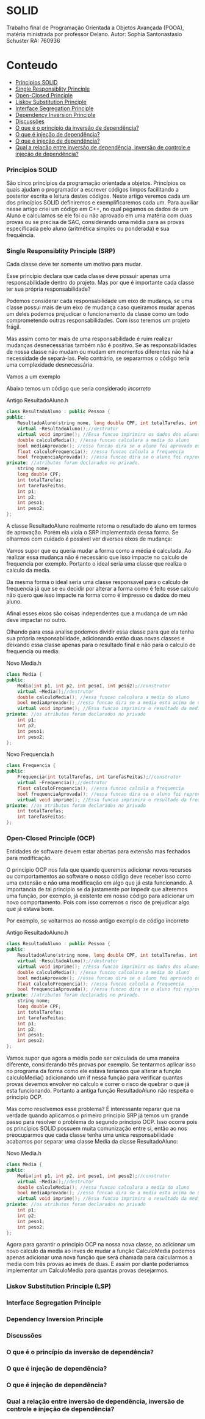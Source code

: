 # SOLID
Trabalho final de Programação Orientada a Objetos Avançada (POOA), matéria ministrada por professor Delano. Autor: Sophia Santonastasio Schuster RA: 760936

Conteudo
========

 * [Principios SOLID](#SOLID)
 * [Single Responsiblity Principle](#S)
 * [Open-Closed Principle](#O)
 * [Liskov Substitution Principle](#L)
 * [Interface Segregation Principle](#I)
 * [Dependency Inversion Principle](#D)
 * [Discussões](#Discussoes)
 * [O que é o princípio da inversão de dependência?](#1)
 * [O que é injeção de dependência?](#2)
 * [O que é injeção de dependência?](#3)
 * [Qual a relação entre inversão de dependência, inversão de controle e injeção de dependência?](#4)
 
 ### Principios SOLID
 São cinco princípios da programação orientada a objetos. Princípios os quais ajudam o programador a escrever códigos limpos facilitando a posterior escrita e leitura destes códigos. Neste artigo veremos cada um dos princípios SOLID definiremos e exemplificaremos cada um.  Para auxiliar nesse artigo criei um código em C++, no qual pegamos os dados de um Aluno e calculamos se ele foi ou não aprovado em uma matéria com duas provas ou se precisa de SAC, considerando uma média para as provas especificada pelo aluno (aritmética simples ou ponderada) e sua frequência. 

 
### Single Responsiblity Principle (SRP)
 Cada classe deve ter somente um motivo para mudar. 

Esse princípio declara que cada classe deve possuir apenas uma responsabilidade dentro do projeto. Mas por que é importante cada classe ter sua própria responsabilidade? 

Podemos considerar cada responsabilidade um eixo de mudança, se uma classe possui mais de um eixo de mudança caso queiramos mudar apenas um deles podemos prejudicar o funcionamento da classe como um todo comprometendo outras responsabilidades. Com isso teremos um projeto frágil.

Mas assim como ter mais de uma responsabilidade é ruim realizar mudanças desnecessárias também não é positivo. Se as responsabilidades de nossa classe não mudam ou mudam em momentos diferentes não há a necessidade de separá-las. Pelo contrário, se separarmos o código teria uma complexidade desnecessária.

Vamos a um exemplo

Abaixo temos um código que seria considerado *incorreto* 

Antigo ResultadoAluno.h
```source.c++
class ResultadoAluno : public Pessoa {
public:
    ResultadoAluno(string nome, long double CPF, int totalTarefas, int tarefasFeitas, int p1, int p2, int peso1, int peso2);//construtor
    virtual ~ResultadoAluno();//destrutor
    virtual void imprime(); //Essa funcao imprimira os dados dos alunos. 
    double calculoMedia(); //essa funcao calculara a media do aluno
    bool mediaAprovado(); //essa funcao dira se o aluno foi aprovado ou nao
    float calculoFrequencia(); //essa funcao calcula a frequencia
    bool frequenciaAprovada(); //essa funcao dira se o aluno foi reprovado por falta (menos que 75% de frequencia) ou nao
private: //atributos foram declarados no privado.
    string nome;
    long double CPF;
    int totalTarefas;
    int tarefasFeitas;
    int p1;
    int p2;
    int peso1;
    int peso2;
};
```
A classe ResultadoAluno realmente retorna o resultado do aluno em termos de aprovação. Porém ela viola o SRP implementada dessa forma.  Se olharmos com cuidado é possivel ver diversos eixos de mudança:

Vamos supor que eu queria mudar a forma como a média é calculada. Ao realizar essa mudança não é necessário que isso impacte no calculo de frequencia por exemplo. Portanto o ideal seria uma classe que realiza o calculo da media. 

Da mesma forma o ideal seria uma classe responsavel para o calculo de frequencia já que se eu decidir por alterar a forma como é feito esse calculo não quero que isso impacte na forma como é impresso os dados do meu aluno. 

Afinal esses eixos são coisas independentes que a mudança de um não deve impactar no outro. 

Olhando para essa analise podemos dividir essa classe para que ela tenha sua própria responsabilidade, adicionando então duas novas classes e deixando essa classe apenas para o resultado final e não para o calculo de frequencia ou media:

Novo Media.h
```source.c++
class Media {
public:
    Media(int p1, int p2, int peso1, int peso2);//construtor
    virtual ~Media();//destrutor
    double calculoMedia(); //essa funcao calculara a media do aluno
    bool mediaAprovado(); //essa funcao dira se a media esta acima de 6
    virtual void imprime(); //Essa funcao imprimira o resultado da media
private: //os atributos foram declarados no privado
    int p1;
    int p2;
    int peso1;
    int peso2;
};
```
Novo Frequencia.h
```source.c++
class Frequencia {
public:
    Frequencia(int totalTarefas, int tarefasFeitas);//construtor
    virtual ~Frequencia();//destrutor
    float calculoFrequencia(); //essa funcao calcula a frequencia
    bool frequenciaAprovada(); //essa funcao dira se o aluno foi reprovado por falta (menos que 75% de frequencia) ou nao
    virtual void imprime(); //Essa funcao imprimira o resultado da frequencia.
private: //os atributos foram declarados no privado
    int totalTarefas;
    int tarefasFeitas;
};
```

### Open-Closed Principle (OCP)
 Entidades de software devem estar abertas para extensão mas fechados para modificação. 
 
 O principio OCP nos fala que quando queremos adicionar novos recursos ou comportamentos ao software o nosso código deve receber isso como uma extensão e não uma modificação em algo que já esta funcionando. A importancia de tal principio se da justamente por impedir que alteremos uma função, por exemplo, já existente em nosso código para adicionar um novo comportamento. Pois com isso corremos o risco de prejudicar algo que já estava bom. 
 
 Por exemplo, se voltarmos ao nosso antigo exemplo de código incorreto
 
Antigo ResultadoAluno.h
```source.c++
class ResultadoAluno : public Pessoa {
public:
    ResultadoAluno(string nome, long double CPF, int totalTarefas, int tarefasFeitas, int p1, int p2, int peso1, int peso2);//construtor
    virtual ~ResultadoAluno();//destrutor
    virtual void imprime(); //Essa funcao imprimira os dados dos alunos. 
    double calculoMedia(); //essa funcao calculara a media do aluno
    bool mediaAprovado(); //essa funcao dira se o aluno foi aprovado ou nao
    float calculoFrequencia(); //essa funcao calcula a frequencia
    bool frequenciaAprovada(); //essa funcao dira se o aluno foi reprovado por falta (menos que 75% de frequencia) ou nao
private: //atributos foram declarados no privado.
    string nome;
    long double CPF;
    int totalTarefas;
    int tarefasFeitas;
    int p1;
    int p2;
    int peso1;
    int peso2;
};
```

 Vamos supor que agora a média pode ser calculada de uma maneira diferente, considerando três provas por exemplo. Se tentarmos aplicar isso no programa da forma como ele estava teriamos que alterar a função calculoMedia() adicionando um if nessa função para verificar quantas provas devemos envolver no calculo e correr o risco de quebrar o que já esta funcionando. Portanto a antiga função ResultadoAluno não respeita o principio OCP. 
 
Mas como resolvemos esse problema? 
É interessante reparar que na verdade quando aplicamos o primeiro principio SRP já temos um grande passo para resolver o problema do segundo principio OCP. Isso ocorre pois os princípios SOLID possuem muita comunização entre si, então ao nos preocuparmos que cada classe tenha uma unica responsabilidade acabamos por separar uma classe Media da classe ResultadoAluno: 

Novo Media.h
```source.c++
class Media {
public:
    Media(int p1, int p2, int peso1, int peso2);//construtor
    virtual ~Media();//destrutor
    double calculoMedia(); //essa funcao calculara a media do aluno
    bool mediaAprovado(); //essa funcao dira se a media esta acima de 6
    virtual void imprime(); //Essa funcao imprimira o resultado da media
private: //os atributos foram declarados no privado
    int p1;
    int p2;
    int peso1;
    int peso2;
};
```

Agora para garantir o principio OCP na nossa nova classe, ao adicionar um novo calculo da media ao inves de mudar a função CalculoMedia podemos apenas adicionar uma nova função que será chamada para calcularmos a media com três provas ao invés de duas. E assim por diante poderiamos implementar um CalculoMedia para quantas provas desejarmos. 
 
 
### Liskov Substitution Principle (LSP)



### Interface Segregation Principle


### Dependency Inversion Principle


### Discussões
 
 
### O que é o princípio da inversão de dependência?


### O que é injeção de dependência?


### O que é injeção de dependência?


### Qual a relação entre inversão de dependência, inversão de controle e injeção de dependência?

